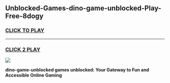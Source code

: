 
## Unblocked-Games-dino-game-unblocked-Play-Free-8dogy
<h3>
<a href="https://premium76.site?title=dino-game-unblocked&ref=10A">CLICK TO PLAY</a></h3>
<hr>

<h3>
<a href="https://premium76.site?title=dino-game-unblocked&ref=10A">CLICK 2 PLAY</a>
  
</h3>

<a href="https://premium76.site?title=dino-game-unblocked&ref=10A"><img src="https://clearcache.store/games.png"></a>


**dino-game-unblocked games unblocked: Your Gateway to Fun and Accessible Online Gaming**
